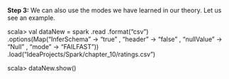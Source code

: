 

**Step 3:** We can also use the modes we have learned in our theory. Let us see an example.

scala> val dataNew = spark
.read
.format(“csv”)
.options(Map(“InferSchema” -> “true”
, “header” -> “false”
, “nullValue” -> “Null”
, “mode” -> “FAILFAST”))
.load(“IdeaProjects/Spark/chapter_10/ratings.csv”)

scala> dataNew.show()


 
